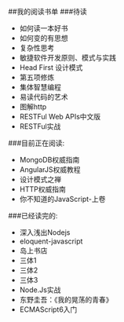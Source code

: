 ##我的阅读书单
###待读
*  如何读一本好书
*  如何变的有思想
*  复杂性思考
*  敏捷软件开发原则、模式与实践
*  Head First 设计模式
*  第五项修炼
*  集体智慧编程
*  易读代码的艺术
*  图解http
*  RESTFul Web APIs中文版
*  RESTFul实战  

###目前正在阅读:
*  MongoDB权威指南
*  AngularJS权威教程
*  设计模式之禅  
*  HTTP权威指南  
*  你不知道的JavaScript-上卷

###已经读完的:
*  深入浅出Nodejs
*  eloquent-javascript
*  岛上书店
*  三体1
*  三体2
*  三体3
*  Node.Js实战
*  东野圭吾：《我的晃荡的青春》
*  ECMAScript6入门
